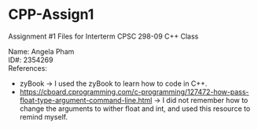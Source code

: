 # CPP-Assign1
Assignment #1 Files for Interterm CPSC 298-09 C++ Class

Name: Angela Pham  
ID#: 2354269  
References:  
- zyBook -> I used the zyBook to learn how to code in C++.  
- https://cboard.cprogramming.com/c-programming/127472-how-pass-float-type-argument-command-line.html -> I did not remember how to change the arguments to wither float and int, and used this resource to remind myself.  
